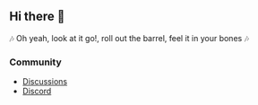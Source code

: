 ## Hi there 👋

🎶 Oh yeah, look at it go!, roll out the barrel, feel it in your bones 🎶

### Community

- [Discussions](https://github.com/orgs/straw-hat-team/discussions)
- [Discord](https://discord.gg/5WURzBb)

<!--

**Here are some ideas to get you started:**

🙋‍♀️ A short introduction - what is your organization all about?
🌈 Contribution guidelines - how can the community get involved?
👩‍💻 Useful resources - where can the community find your docs? Is there anything else the community should know?
🍿 Fun facts - what does your team eat for breakfast?
🧙 Remember, you can do mighty things with the power of [Markdown](https://guides.github.com/features/mastering-markdown/)
-->
